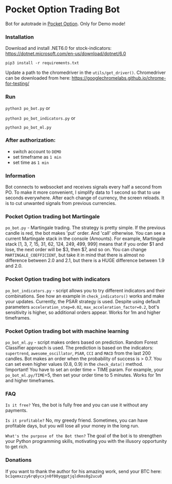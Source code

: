 # Pocket Option Trading Bot
Bot for autotrade in [Pocket Option](https://pocketoption.com/). Only for Demo mode!

### Installation
Download and install .NET6.0 for stock-indicators: https://dotnet.microsoft.com/en-us/download/dotnet/6.0

`pip3 install -r requirements.txt`

Update a path to the chromedriver in the `utils/get_driver()`.
Chromedriver can be downloaded from here: https://googlechromelabs.github.io/chrome-for-testing/

### Run
`python3 po_bot.py`
or

`python3 po_bot_indicators.py`
or

`python3 po_bot_ml.py`

### After authorization:
- switch account to `DEMO`
- set timeframe as `1 min`
- set time as `1 min`

### Information
Bot connects to websocket and receives signals every half a second from PO.
To make it more convenient, I simplify data to 1 second so that to use seconds
everywhere. After each change of currency, the screen reloads. It is to cut
unwanted signals from previous currencies.

### Pocket Option trading bot Martingale
`po_bot.py` - Martingale trading. The strategy is pretty simple. If the previous candle is red, the bot makes 'put' order. And 'call' otherwise. You can see a current Martingale stack in the console (Amounts). For example, Martingale stack [1, 3, 7, 15, 31, 62, 124, 249, 499, 999] means that if you order $1 and lose, the next order will be $3, then $7, and so on. You can change `MARTINGALE_COEFFICIENT`, but take it in mind that there is almost no difference between 2.0 and 2.1, but there is a HUGE difference between 1.9 and 2.0.

### Pocket Option trading bot with indicators
`po_bot_indicators.py` - script allows you to try different indicators and their combinations. See how an example in `check_indicators()` works and make your updates. Currently, the PSAR strategy is used. Despite using default parameters `acceleration_step=0.02`, `max_acceleration_factor=0.2`, bot's sensitivity is higher, so additional orders appear. Works for 1m and higher timeframes.

### Pocket Option trading bot with machine learning
`po_bot_ml.py` - script makes orders based on prediction. Random Forest Classifier approach is used. The prediction is based on the indicators: `supertrend`, `awesome_oscillator`, `PSAR`, `CCI` and `MACD` from the last 200 candles. Bot makes an order when the probability of success is > 0.7. You can set even higher values (0.8, 0.9) in the `check_data()` method. !important! You have to set an order time = TIME param. For example, your `po_bot_ml.py/TIME`=5, then set your order time to 5 minutes. Works for 1m and higher timeframes.


### FAQ
`Is it free?`
Yes, the bot is fully free and you can use it without any payments.

`Is it profitable?`
No, my greedy friend. Sometimes, you can have profitable days, but you will lose all your money in the long run.

`What's the purpose of the Bot then?`
The goal of the bot is to strengthen your Python programming skills, motivating you with the illusory opportunity to get rich.

### Donations
If you want to thank the author for his amazing work, send your BTC here: `bc1qemxzzy6rq6ycxjn0f00yqgptjqldkms8g2ucu0`
